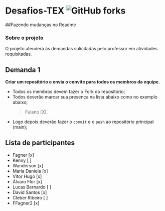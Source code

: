 # Desafios-TEX ![GitHub forks](https://img.shields.io/github/forks/ffagner/Desafios-TEX?style=social)
##Fazendo mudanças no Readme 
### Sobre o projeto

O projeto atenderá às demandas solicitadas pelo professor em atividades requisitadas.

## Demanda 1

**Criar um repositório e envia o convite para todos os membros da equipe.**

- Todos os membros devem fazer o Fork do repositório;
- Todos deverão marcar sua presença na lista abaixo como no exemplo abaixo;
  > Fulano [X].
- Logo depois deverão fazer o `commit` e o `push` ao repositório principal (main);

## Lista de participantes
- Fagner                  [x]
- Kenny                   [ ]
- Wanderson               [x]
- Maria Daniela           [x]
- Vitor Hugo              [x]
- Álvaro Flor             [x]
- Lucas Bernardo          [ ]
- David Santos            [x]
- Cleber Ribeiro          [ ]
- FFagner2			          [x]
